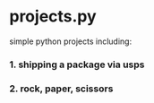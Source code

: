 # projects.py
simple python projects including:
### 1. shipping a package via usps
### 2. rock, paper, scissors
